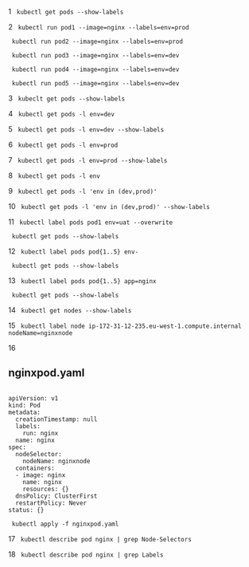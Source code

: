 1  ```  kubectl get pods --show-labels  ```

2  ```  kubectl run pod1 --image=nginx --labels=env=prod ```

   ```  kubectl run pod2 --image=nginx --labels=env=prod ```
   
   ```  kubectl run pod3 --image=nginx --labels=env=dev  ```
   
   ```  kubectl run pod4 --image=nginx --labels=env=dev  ```
   
   ```  kubectl run pod5 --image=nginx --labels=env=dev  ```

3  ```  kubeclt get pods --show-labels  ```

4  ```  kubectl get pods -l env=dev  ```

5  ```  kubectl get pods -l env=dev --show-labels  ```

6  ```  kubectl get pods -l env=prod  ```

7  ```  kubectl get pods -l env=prod --show-labels  ```

8  ```  kubectl get pods -l env  ```

9  ```  kubectl get pods -l 'env in (dev,prod)'  ```

10  ```  kubectl get pods -l 'env in (dev,prod)' --show-labels  ```

11  ```  kubectl label pods pod1 env=uat --overwrite  ```

```  kubectl get pods --show-labels  ```
    
12  ```  kubectl label pods pod{1..5} env-  ```

```  kubectl get pods --show-labels  ```

13  ```  kubectl label pods pod{1..5} app=nginx  ```

```  kubectl get pods --show-labels  ```

14  ```  kubectl get nodes --show-labels  ```

15  ```  kubectl label node ip-172-31-12-235.eu-west-1.compute.internal nodeName=nginxnode  ```

16
## nginxpod.yaml
```

apiVersion: v1
kind: Pod
metadata:
  creationTimestamp: null
  labels:
    run: nginx
  name: nginx
spec:
  nodeSelector:
    nodeName: nginxnode
  containers:
  - image: nginx
    name: nginx
    resources: {}
  dnsPolicy: ClusterFirst
  restartPolicy: Never
status: {}

```
```  kubectl apply -f nginxpod.yaml  ```

17  ```  kubectl describe pod nginx | grep Node-Selectors  ```

18  ```  kubectl describe pod nginx | grep Labels  ```
